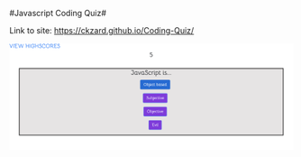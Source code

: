 #Javascript Coding Quiz#

Link to site: https://ckzard.github.io/Coding-Quiz/

![Front page](/assets/images/quizShot2.png)
